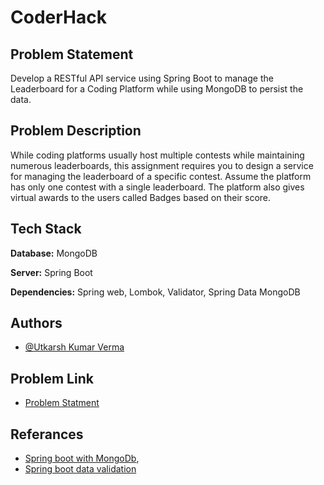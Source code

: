 
# CoderHack

## Problem Statement
Develop a RESTful API service using Spring Boot to manage the Leaderboard for a Coding Platform while using MongoDB to persist the data.

## Problem Description

While coding platforms usually host multiple contests while maintaining numerous leaderboards, this assignment requires you to design a service for managing the leaderboard of a specific contest. Assume the platform has only one contest with a single leaderboard. The platform also gives virtual awards to the users called Badges based on their score.

 






## Tech Stack

**Database:** MongoDB

**Server:** Spring Boot

**Dependencies:** Spring web, Lombok, Validator, Spring Data MongoDB


## Authors

- [@Utkarsh Kumar Verma](https://github.com/Utkarshkverma)


## Problem Link

 - [Problem Statment](https://docs.google.com/document/d/1UBvXTTl-Fa5hXTYyP9bhsMrshE7bnqgguMTSr3Kzzdw/edit#heading=h.uuvw6yxng4ss)



## Referances

- [Spring boot with MongoDb](https://spring.io/guides/gs/accessing-data-mongodb),
- [Spring boot data validation](https://www.baeldung.com/spring-boot-bean-validation)

